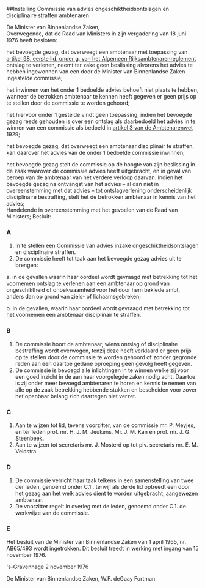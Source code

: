 <meta http-equiv='Content-Type' content='text/html; charset=utf-8' />

##Instelling Commissie van advies ongeschiktheidsontslagen en disciplinaire straffen ambtenaren

De Minister van Binnenlandse Zaken,  
Overwegende, dat de Raad van Ministers in zijn vergadering van 18 juni 1976 heeft besloten:

het bevoegde gezag, dat overweegt een ambtenaar met toepassing van [artikel 98, eerste lid, onder g, van het Algemeen Rijksambtenarenreglement](../../../../../../../../../../AMvB/algemeen/rijksambtenarenreglement/BWBR0001950/README.md) ontslag te verlenen, neemt ter zake geen beslissing alvorens het advies te hebben ingewonnen van een door de Minister van Binnenlandse Zaken ingestelde commissie;  

het inwinnen van het onder 1 bedoelde advies behoeft niet plaats te hebben, wanneer de betrokken ambtenaar te kennen heeft gegeven er geen prijs op te stellen door de commissie te worden gehoord;  

het hiervoor onder 1 gestelde vindt geen toepassing, indien het bevoegde gezag reeds gehouden is over een ontslag als daarbedoeld het advies in te winnen van een commissie als bedoeld in [artikel 3 van de Ambtenarenwet](../../../../../../../../../../wet/ambtenarenwet/BWBR0001947/README.md) 1929;  

het bevoegde gezag, dat overweegt een ambtenaar disciplinair te straffen, kan daarover het advies van de onder 1 bedoelde commissie inwinnen;  

het bevoegde gezag stelt de commissie op de hoogte van zijn beslissing in de zaak waarover de commissie advies heeft uitgebracht, en in geval van beroep van de ambtenaar van het verdere verloop daarvan. Indien het bevoegde gezag na ontvangst van het advies – al dan niet in overeenstemming met dat advies – tot ontslagverlening onderscheidenlijk disciplinaire bestraffing, stelt het de betrokken ambtenaar in kennis van het advies;   
Handelende in overeenstemming met het gevoelen van de Raad van Ministers;
Besluit:    

### A  

1.  In te stellen een Commissie van advies inzake ongeschiktheidsontslagen en disciplinaire straffen.   
2.  De commissie heeft tot taak aan het bevoegde gezag advies uit te brengen: 

a. in de gevallen waarin haar oordeel wordt gevraagd met betrekking tot het voornemen ontslag te verlenen aan een ambtenaar op grond van ongeschiktheid of onbekwaamheid voor het door hem beklede ambt, anders dan op grond van ziels- of lichaamsgebreken;  

b. in de gevallen, waarin haar oordeel wordt gevraagd met betrekking tot het voornemen een ambtenaar disciplinair te straffen.     

### B  

1.  De commissie hoort de ambtenaar, wiens ontslag of disciplinaire bestraffing wordt overwogen, tenzij deze heeft verklaard er geen prijs op te stellen door de commissie te worden gehoord of zonder gegronde reden aan een daartoe gedane oproeping geen gevolg heeft gegeven.   
2.  De commissie is bevoegd alle inlichtingen in te winnen welke zij voor een goed inzicht in de aan haar voorgelegde zaken nodig acht. Daartoe is zij onder meer bevoegd ambtenaren te horen en kennis te nemen van alle op de zaak betrekking hebbende stukken en bescheiden voor zover het openbaar belang zich daartegen niet verzet.   

### C  

1.  Aan te wijzen tot lid, tevens voorzitter, van de commissie mr. P. Meyjes, en ter leden prof. mr. H. J. M. Jeukens, Mr. J. M. Kan en prof. mr. J. G. Steenbeek.   
2.  Aan te wijzen tot secretaris mr. J. Mosterd op tot plv. secretaris mr. E. M. Veldstra.   

### D  

1.  De commissie verricht haar taak telkens in een samenstelling van twee der leden, genoemd onder C.1., terwijl als derde lid optreedt een door het gezag aan het welk advies dient te worden uitgebracht, aangewezen ambtenaar.   
2.  De voorzitter regelt in overleg met de leden, genoemd onder C.1. de werkwijze van de commissie.   

### E  

Het besluit van de Minister van Binnenlandse Zaken van 1 april 1965, nr. AB65/493 wordt ingetrokken. Dit besluit treedt in werking met ingang van 15 november 1976.  

's-Gravenhage 
2 november 1976    

De 
Minister van Binnenlandse Zaken, 
W.F. deGaay Fortman    
